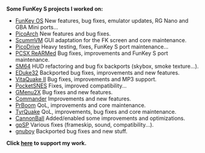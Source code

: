 **Some FunKey S projects I worked on:**
* [FunKey OS](https://github.com/DrUm78/FunKey-OS/releases) New features, bug fixes, emulator updates, RG Nano and GBA Mini ports...
* [PicoArch](https://github.com/DrUm78/picoarch) New features and bug fixes.
* [ScummVM](https://github.com/DrUm78/scummvm/releases) GUI adaptation for the FK screen and core maintenance.
* [PicoDrive](https://github.com/DrUm78/picodrive-funkey/releases) Heavy testing, fixes, FunKey S port maintenance...
* [PCSX ReARMed](https://github.com/DrUm78/pcsx_rearmed/releases) Bug fixes, improvements and FunKey S port maintenance.
* [SM64](https://github.com/DrUm78/sm64-funkey/releases) HUD refactoring and bug fix backports (skybox, smoke texture...).
* [EDuke32](https://github.com/DrUm78/fks-eduke32/releases) Backported bug fixes, improvements and new features.
* [VitaQuake II](https://github.com/DrUm78/vitaquake2/releases) Bug fixes, improvements and MP3 support.
* [PocketSNES](https://github.com/DrUm78/PocketSNES/releases) Fixes, improved compatibility...
* [GMenu2X](https://github.com/DrUm78/gmenu2x) Bug fixes and new features.
* [Commander](https://github.com/DrUm78/commander) Improvements and new features.
* [PrBoom](https://github.com/DrUm78/libretro-prboom/releases) QoL, improvements and core maintenance.
* [TyrQuake](https://github.com/DrUm78/tyrquake/releases) QoL, improvements, bug fixes and core maintenance.
* [CannonBall](https://github.com/DrUm78/Cannonball-C/releases) Added/enabled some improvements and optimizations.
* [gpSP](https://github.com/DrUm78/gpsp/releases) Various fixes (frameskip, sound, compatibility...).
* [gnuboy](https://github.com/DrUm78/gnuboy/releases) Backported bug fixes and new stuff.

**Click [here](https://paypal.me/DrUm78) to support my work.**